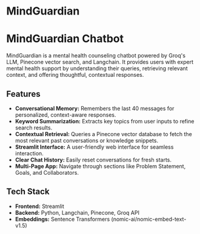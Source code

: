 # MindGuardian
# MindGuardian Chatbot

MindGuardian is a mental health counseling chatbot powered by Groq's LLM, Pinecone vector search, and Langchain. It provides users with expert mental health support by understanding their queries, retrieving relevant context, and offering thoughtful, contextual responses.

## Features

- **Conversational Memory:** Remembers the last 40 messages for personalized, context-aware responses.
- **Keyword Summarization:** Extracts key topics from user inputs to refine search results.
- **Contextual Retrieval:** Queries a Pinecone vector database to fetch the most relevant past conversations or knowledge snippets.
- **Streamlit Interface:** A user-friendly web interface for seamless interaction.
- **Clear Chat History:** Easily reset conversations for fresh starts.
- **Multi-Page App:** Navigate through sections like Problem Statement, Goals, and Collaborators.

## Tech Stack

- **Frontend:** Streamlit
- **Backend:** Python, Langchain, Pinecone, Groq API
- **Embeddings:** Sentence Transformers (nomic-ai/nomic-embed-text-v1.5)
